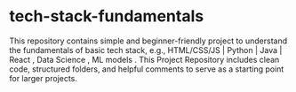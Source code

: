 # tech-stack-fundamentals
This repository contains simple and beginner-friendly project to understand the fundamentals of basic tech stack, e.g., HTML/CSS/JS | Python | Java | React , Data Science , ML models . This Project Repository  includes clean code, structured folders, and helpful comments to serve as a starting point for larger projects.
